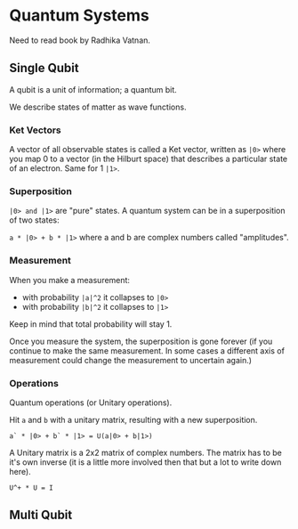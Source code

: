 # Quantum Systems

Need to read book by Radhika Vatnan.

## Single Qubit

A qubit is a unit of information; a quantum bit.

We describe states of matter as wave functions.

### Ket Vectors

A vector of all observable states is called a Ket vector, written as `|0>` where
you map 0 to a vector (in the Hilburt space) that describes a particular state
of an electron. Same for 1 `|1>`.

### Superposition

`|0> and |1>` are "pure" states. A quantum system can be in a superposition of
two states:

`a * |0> + b * |1>` where a and b are complex numbers called "amplitudes".

### Measurement

When you make a measurement:

- with probability `|a|^2` it collapses to `|0>`
- with probability `|b|^2` it collapses to `|1>`

Keep in mind that total probability will stay 1.

Once you measure the system, the superposition is gone forever (if you continue
to make the same measurement. In some cases a different axis of measurement
could change the measurement to uncertain again.)

### Operations

Quantum operations (or Unitary operations).

Hit `a` and `b` with a unitary matrix, resulting with a new superposition.

```
a` * |0> + b` * |1> = U(a|0> + b|1>)
```

A Unitary matrix is a 2x2 matrix of complex numbers. The matrix has to be it's
own inverse (it is a little more involved then that but a lot to write down here).

`U^+ * U = I`

## Multi Qubit
